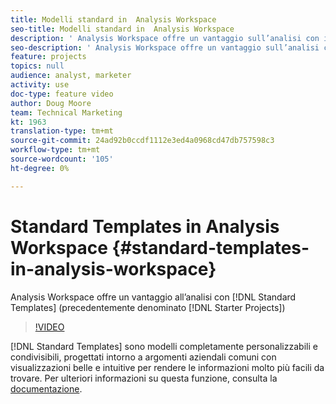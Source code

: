 ```yaml
---
title: Modelli standard in  Analysis Workspace
seo-title: Modelli standard in  Analysis Workspace
description: ' Analysis Workspace offre un vantaggio sull’analisi con i modelli standard (precedentemente denominati Progetti iniziali)'
seo-description: ' Analysis Workspace offre un vantaggio sull’analisi con i modelli standard (precedentemente denominati Progetti iniziali)'
feature: projects
topics: null
audience: analyst, marketer
activity: use
doc-type: feature video
author: Doug Moore
team: Technical Marketing
kt: 1963
translation-type: tm+mt
source-git-commit: 24ad92b0ccdf1112e3ed4a0968cd47db757598c3
workflow-type: tm+mt
source-wordcount: '105'
ht-degree: 0%

---
```



# Standard Templates in Analysis Workspace {#standard-templates-in-analysis-workspace}

 Analysis Workspace offre un vantaggio all’analisi con [!DNL Standard Templates] (precedentemente denominato [!DNL Starter Projects])

>[!VIDEO](https://video.tv.adobe.com/v/23960/?quality=12)

[!DNL Standard Templates] sono modelli completamente personalizzabili e condivisibili, progettati intorno a argomenti aziendali comuni con visualizzazioni belle e intuitive per rendere le informazioni molto più facili da trovare. Per ulteriori informazioni su questa funzione, consulta la [documentazione](https://marketing.adobe.com/resources/help/en_US/analytics/analysis-workspace/starter_projects.html).
